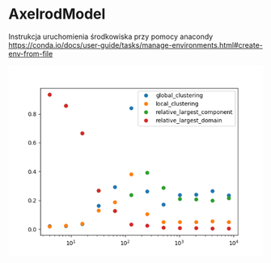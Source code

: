 # AxelrodModel

Instrukcja uruchomienia środkowiska przy pomocy anacondy
https://conda.io/docs/user-guide/tasks/manage-environments.html#create-env-from-file


![alt text](https://github.com/Moribund7/AxelrodModel/blob/master/out.png)